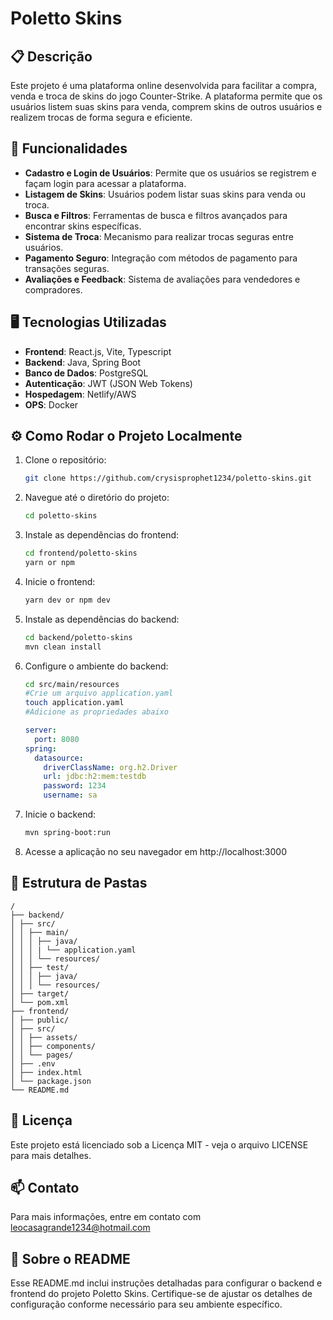# Poletto Skins
                                                                              
## 📋 Descrição
Este projeto é uma plataforma online desenvolvida para facilitar a compra, venda e troca de skins do jogo Counter-Strike. A plataforma permite que os usuários listem suas skins para venda, comprem skins de outros usuários e realizem trocas de forma segura e eficiente.

## 🚀 Funcionalidades
- **Cadastro e Login de Usuários**: Permite que os usuários se registrem e façam login para acessar a plataforma.
- **Listagem de Skins**: Usuários podem listar suas skins para venda ou troca.
- **Busca e Filtros**: Ferramentas de busca e filtros avançados para encontrar skins específicas.
- **Sistema de Troca**: Mecanismo para realizar trocas seguras entre usuários.
- **Pagamento Seguro**: Integração com métodos de pagamento para transações seguras.
- **Avaliações e Feedback**: Sistema de avaliações para vendedores e compradores.

## 🖥️ Tecnologias Utilizadas
- **Frontend**: React.js, Vite, Typescript
- **Backend**: Java, Spring Boot
- **Banco de Dados**: PostgreSQL
- **Autenticação**: JWT (JSON Web Tokens)
- **Hospedagem**: Netlify/AWS
- **OPS**: Docker

## ⚙️ Como Rodar o Projeto Localmente
1. Clone o repositório:
   ```sh
   git clone https://github.com/crysisprophet1234/poletto-skins.git
   ```
   
2. Navegue até o diretório do projeto:
   ```sh
   cd poletto-skins
   ```
   
3. Instale as dependências do frontend:
   ```sh
   cd frontend/poletto-skins
   yarn or npm
   ```

4. Inicie o frontend:
   ```sh
   yarn dev or npm dev
   ```

5. Instale as dependências do backend:
   ```sh
   cd backend/poletto-skins
   mvn clean install
   ```

6. Configure o ambiente do backend:
   ```sh
   cd src/main/resources
   #Crie um arquivo application.yaml
   touch application.yaml
   #Adicione as propriedades abaixo
   ```
   
   ```yaml
   server:
     port: 8080
   spring:
     datasource:
       driverClassName: org.h2.Driver
       url: jdbc:h2:mem:testdb
       password: 1234
       username: sa

8. Inicie o backend:
   ```sh
   mvn spring-boot:run
   ```

9. Acesse a aplicação no seu navegador em http://localhost:3000

## 📁 Estrutura de Pastas

```
/
├── backend/
│ ├── src/
│ │ ├── main/
│ │ │ ├── java/
│ │ │ | └── application.yaml
│ │ │ └── resources/
│ │ ├── test/
│ │ │ ├── java/
│ │ │ └── resources/
│ ├── target/
│ └── pom.xml
├── frontend/
│ ├── public/
│ ├── src/
│ │ ├── assets/
│ │ ├── components/
│ │ └── pages/
│ ├── .env
│ ├── index.html
│ └── package.json
└── README.md
```

## 📜 Licença
Este projeto está licenciado sob a Licença MIT - veja o arquivo LICENSE para mais detalhes.

## 📫 Contato
Para mais informações, entre em contato com leocasagrande1234@hotmail.com

## 📖 Sobre o README
Esse README.md inclui instruções detalhadas para configurar o backend e frontend do projeto Poletto Skins.
Certifique-se de ajustar os detalhes de configuração conforme necessário para seu ambiente específico.